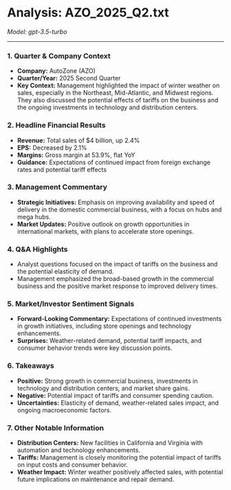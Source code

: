 # Analysis: AZO_2025_Q2.txt

*Model: gpt-3.5-turbo*

---

### 1. Quarter & Company Context
- **Company:** AutoZone (AZO)
- **Quarter/Year:** 2025 Second Quarter
- **Key Context:** Management highlighted the impact of winter weather on sales, especially in the Northeast, Mid-Atlantic, and Midwest regions. They also discussed the potential effects of tariffs on the business and the ongoing investments in technology and distribution centers.

### 2. Headline Financial Results
- **Revenue:** Total sales of $4 billion, up 2.4%
- **EPS:** Decreased by 2.1%
- **Margins:** Gross margin at 53.9%, flat YoY
- **Guidance:** Expectations of continued impact from foreign exchange rates and potential tariff effects

### 3. Management Commentary
- **Strategic Initiatives:** Emphasis on improving availability and speed of delivery in the domestic commercial business, with a focus on hubs and mega hubs.
- **Market Updates:** Positive outlook on growth opportunities in international markets, with plans to accelerate store openings.

### 4. Q&A Highlights
- Analyst questions focused on the impact of tariffs on the business and the potential elasticity of demand.
- Management emphasized the broad-based growth in the commercial business and the positive market response to improved delivery times.

### 5. Market/Investor Sentiment Signals
- **Forward-Looking Commentary:** Expectations of continued investments in growth initiatives, including store openings and technology enhancements.
- **Surprises:** Weather-related demand, potential tariff impacts, and consumer behavior trends were key discussion points.

### 6. Takeaways
- **Positive:** Strong growth in commercial business, investments in technology and distribution centers, and market share gains.
- **Negative:** Potential impact of tariffs and consumer spending caution.
- **Uncertainties:** Elasticity of demand, weather-related sales impact, and ongoing macroeconomic factors.

### 7. Other Notable Information
- **Distribution Centers:** New facilities in California and Virginia with automation and technology enhancements.
- **Tariffs:** Management is closely monitoring the potential impact of tariffs on input costs and consumer behavior.
- **Weather Impact:** Winter weather positively affected sales, with potential future implications on maintenance and repair demand.